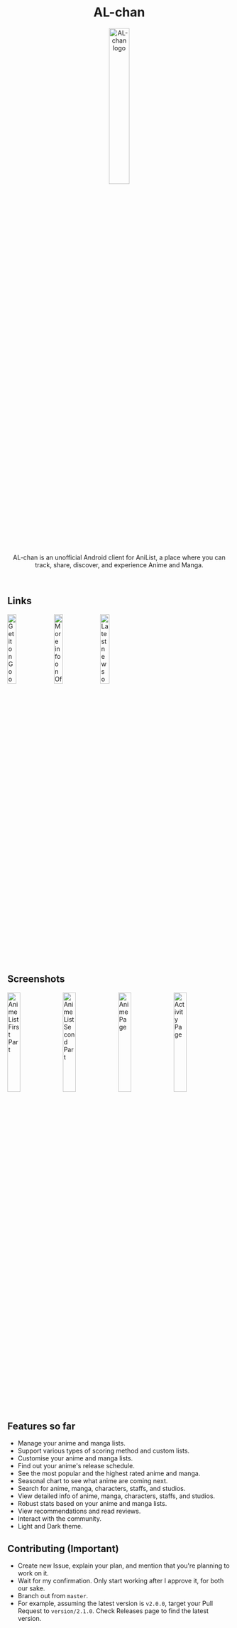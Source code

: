 
<h1 align="center">AL-chan</h1>
<p align="center"><img alt="AL-chan logo" src="https://raw.githubusercontent.com/zend10/AL-chan/master/app/src/main/ic_launcher-web.png" width="30%"></p>

<p align="center">AL-chan is an unofficial Android client for AniList, a place where you can track, share, discover, and experience Anime and Manga.</p>

<br>


## Links
<a href='https://play.google.com/store/apps/details?id=com.zen.alchan&pcampaignid=pcampaignidMKT-Other-global-all-co-prtnr-py-PartBadge-Mar2515-1'><img alt='Get it on Google Play' src='https://play.google.com/intl/en_us/badges/static/images/badges/en_badge_web_generic.png' width="20%" ></a>
<a href='https://zend10.github.io/AL-chan/'><img alt='More info on Official Site' src='https://raw.githubusercontent.com/zend10/AL-chan/master/docs/images/site-badge.png' width="20%" ></a> <a href='https://twitter.com/alchan_app'><img alt='Latest news on Twitter' src='https://raw.githubusercontent.com/zend10/AL-chan/master/docs/images/twitter-badge.png' width="20%" ></a>

## Screenshots
<img alt="Anime List First Part" src="https://raw.githubusercontent.com/zend10/AL-chan/master/docs/images/play_store_1.png" width="24%" ></a> <img alt="Anime List Second Part" src="https://raw.githubusercontent.com/zend10/AL-chan/master/docs/images/play_store_2.png" width="24%" ></a> <img alt="Anime Page" src="https://raw.githubusercontent.com/zend10/AL-chan/master/docs/images/play_store_3.png" width="24%" ></a> <img alt="Activity Page" src="https://raw.githubusercontent.com/zend10/AL-chan/master/docs/images/play_store_4.png" width="24%" ></a>

## Features so far
- Manage your anime and manga lists.
- Support various types of scoring method and custom lists.
- Customise your anime and manga lists.
- Find out your anime's release schedule.
- See the most popular and the highest rated anime and manga.
- Seasonal chart to see what anime are coming next.
- Search for anime, manga, characters, staffs, and studios.
- View detailed info of anime, manga, characters, staffs, and studios.
- Robust stats based on your anime and manga lists.
- View recommendations and read reviews.
- Interact with the community.
- Light and Dark theme.

## Contributing (Important)
- Create new Issue, explain your plan, and mention that you're planning to work on it.
- Wait for my confirmation. Only start working after I approve it, for both our sake. 
- Branch out from `master`.
- For example, assuming the latest version is `v2.0.0`, target your Pull Request to `version/2.1.0`. Check Releases page to find the latest version.

